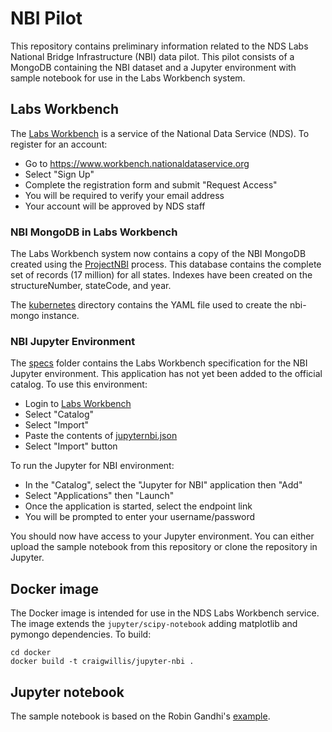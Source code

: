 # NBI Pilot

This repository contains preliminary information related to the NDS Labs National Bridge Infrastructure (NBI) data pilot.  This pilot consists of a MongoDB containing the NBI dataset and a Jupyter environment with sample notebook for use in the Labs Workbench system.

## Labs Workbench
The [Labs Workbench](https://www.workbench.nationaldataservice.org) is a service of the National Data Service (NDS). To register for an account:
* Go to https://www.workbench.nationaldataservice.org
* Select "Sign Up"
* Complete the registration form and submit "Request Access"
* You will be required to verify your email address 
* Your account will be approved by NDS staff

### NBI MongoDB in Labs Workbench
The Labs Workbench system now contains a copy of the NBI MongoDB created using the [ProjectNBI](https://github.com/kaleoyster/ProjectNBI) process.  This database contains the complete set of records (17 million) for all states. Indexes have been created on the structureNumber, stateCode, and year.

The [kubernetes](/kubernetes) directory contains the YAML file used to create the nbi-mongo instance.

### NBI Jupyter Environment
The [specs](/specs) folder contains the Labs Workbench specification for the NBI Jupyter environment.  This application has not yet been added to the official catalog. To use this environment:
* Login to [Labs Workbench](https://www.workbench.nationaldataservice.org)
* Select "Catalog"
* Select "Import"
* Paste the contents of [jupyternbi.json](https://github.com/craig-willis/nbi-pilot/blob/master/spec/jupyternbi.json)
* Select "Import" button

To run the Jupyter for NBI environment:
* In the "Catalog", select the "Jupyter for NBI" application then "Add" 
* Select "Applications" then "Launch"
* Once the application is started, select the endpoint link
* You will be prompted to enter your username/password

You should now have access to your Jupyter environment.  You can either upload the sample notebook from this repository or clone the repository in Jupyter.

## Docker image
The Docker image is intended for use in the NDS Labs Workbench service. The image extends the  ```jupyter/scipy-notebook``` adding matplotlib and pymongo dependencies.  To build:
```
cd docker
docker build -t craigwillis/jupyter-nbi .
```

## Jupyter notebook
The sample notebook is based on the Robin Gandhi's [example](http://faculty.ist.unomaha.edu/rgandhi/r/mongoNBI.html).

